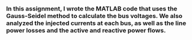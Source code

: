 <h3> In this assignment, I wrote the MATLAB code that uses the Gauss-Seidel method to calculate the bus voltages. We also analyzed the injected currents at each bus, as well as the line power losses and the active and reactive power flows.</h3>
